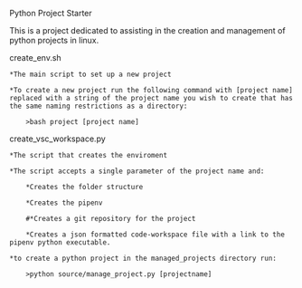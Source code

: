 Python Project Starter


This is a project dedicated to assisting in the creation and management of python projects in linux.

create_env.sh

    *The main script to set up a new project

    *To create a new project run the following command with [project name] replaced with a string of the project name you wish to create that has the same naming restrictions as a directory:

        >bash project [project name]


create_vsc_workspace.py

    *The script that creates the enviroment
    
    *The script accepts a single parameter of the project name and:
    
        *Creates the folder structure
    
        *Creates the pipenv

        #*Creates a git repository for the project

        *Creates a json formatted code-workspace file with a link to the pipenv python executable.

    *to create a python project in the managed_projects directory run: 
    
        >python source/manage_project.py [projectname]
